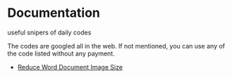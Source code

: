 # Documentation
useful snipers of daily codes

The codes are googled all in the web. If not mentioned, you can use any of the code listed without any payment.

* [Reduce Word Document Image Size](https://github.com/charset/Documentation/blob/master/How%20to%20reduce%20image%20size%20in%20word%20documents%20with%20Aspose.Words.md)
